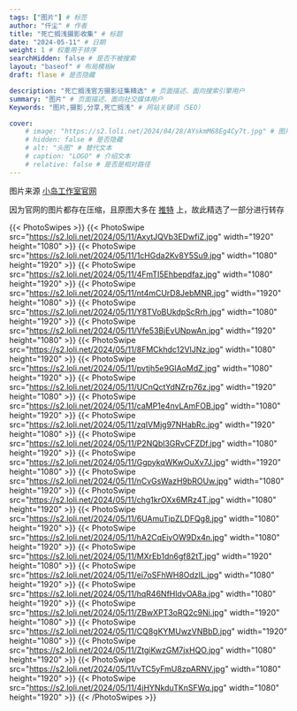 ```yaml
---
tags: ["图片"] # 标签
author: "仟尘" # 作者
title: "死亡搁浅摄影收集" # 标题
date: "2024-05-11" # 日期
weight: 1 # 权重用于排序
searchHidden: false # 是否不被搜索
layout: "baseof" # 布局模板W
draft: flase # 是否隐藏

description: "死亡搁浅官方摄影征集精选" # 页面描述、面向搜索引擎用户
summary: "图片" # 页面描述、面向社交媒体用户
Keywords: "图片,摄影,分享,死亡搁浅" # 网站关键词（SEO）

cover:
    # image: "https://s2.loli.net/2024/04/28/AYskmM68Eg4Cy7t.jpg" # 图片链接
    # hidden: false # 是否隐藏
    # alt: "头图" # 替代文本
    # caption: "LOGO" # 介绍文本
    # relative: false # 是否是相对路径
---
```

图片来源 [小岛工作室官网](https://www.kojimaproductions.jp/ja/DSPhotomodeCP)

因为官网的图片都存在压缩，且原图大多在 [推特](https://twitter.com) 上，故此精选了一部分进行转存

{{< PhotoSwipes >}}
{{< PhotoSwipe src="https://s2.loli.net/2024/05/11/AxytJQVb3EDwfiZ.jpg" width="1920" height="1080" >}}
{{< PhotoSwipe src="https://s2.loli.net/2024/05/11/1cHGda2Kv8Y5Su9.jpg" width="1080" height="1920" >}}
{{< PhotoSwipe src="https://s2.loli.net/2024/05/11/4FmTI5Ehbepdfaz.jpg" width="1080" height="1920" >}}
{{< PhotoSwipe src="https://s2.loli.net/2024/05/11/nt4mCUrD8JebMNR.jpg" width="1920" height="1080" >}}
{{< PhotoSwipe src="https://s2.loli.net/2024/05/11/Y8TVoBUkdpScRrh.jpg" width="1080" height="1920" >}}
{{< PhotoSwipe src="https://s2.loli.net/2024/05/11/Vfe53BjEvUNpwAn.jpg" width="1920" height="1080" >}}
{{< PhotoSwipe src="https://s2.loli.net/2024/05/11/8FMCkhdc12VlJNz.jpg" width="1080" height="1920" >}}
{{< PhotoSwipe src="https://s2.loli.net/2024/05/11/pvtjh5e9GlAoMdZ.jpg" width="1080" height="1920" >}}
{{< PhotoSwipe src="https://s2.loli.net/2024/05/11/UCnQctYdNZrp76z.jpg" width="1920" height="1080" >}}
{{< PhotoSwipe src="https://s2.loli.net/2024/05/11/caMP1e4nvLAmFOB.jpg" width="1080" height="1920" >}}
{{< PhotoSwipe src="https://s2.loli.net/2024/05/11/zqIVMjg97NHabRc.jpg" width="1920" height="1080" >}}
{{< PhotoSwipe src="https://s2.loli.net/2024/05/11/P2NQbl3GRvCFZDf.jpg" width="1080" height="1920" >}}
{{< PhotoSwipe src="https://s2.loli.net/2024/05/11/GgpykqWKwOuXv7J.jpg" width="1920" height="1080" >}}
{{< PhotoSwipe src="https://s2.loli.net/2024/05/11/nCvGsWazH9bROUw.jpg" width="1080" height="1920" >}}
{{< PhotoSwipe src="https://s2.loli.net/2024/05/11/chg1krOXx6MRz4T.jpg" width="1080" height="1920" >}}
{{< PhotoSwipe src="https://s2.loli.net/2024/05/11/6UAmuTipZLDFQg8.jpg" width="1080" height="1920" >}}
{{< PhotoSwipe src="https://s2.loli.net/2024/05/11/hA2CqEiyOW9Dx4n.jpg" width="1080" height="1920" >}}
{{< PhotoSwipe src="https://s2.loli.net/2024/05/11/MXrEb1dn6gf82tT.jpg" width="1920" height="1080" >}}
{{< PhotoSwipe src="https://s2.loli.net/2024/05/11/ei7oSFhWH8OdzIL.jpg" width="1080" height="1920" >}}
{{< PhotoSwipe src="https://s2.loli.net/2024/05/11/hqR46NfHldvOA8a.jpg" width="1080" height="1920" >}}
{{< PhotoSwipe src="https://s2.loli.net/2024/05/11/ZBwXPT3oRQ2c9Ni.jpg" width="1920" height="1080" >}}
{{< PhotoSwipe src="https://s2.loli.net/2024/05/11/CQ8gKYMUwzVNBbD.jpg" width="1920" height="1080" >}}
{{< PhotoSwipe src="https://s2.loli.net/2024/05/11/ZtgiKwzGM7jxHQO.jpg" width="1080" height="1920" >}}
{{< PhotoSwipe src="https://s2.loli.net/2024/05/11/vTC5yFmU8zpARNV.jpg" width="1080" height="1920" >}}
{{< PhotoSwipe src="https://s2.loli.net/2024/05/11/4jHYNkduTKnSFWq.jpg" width="1080" height="1920" >}}
{{< /PhotoSwipes >}}